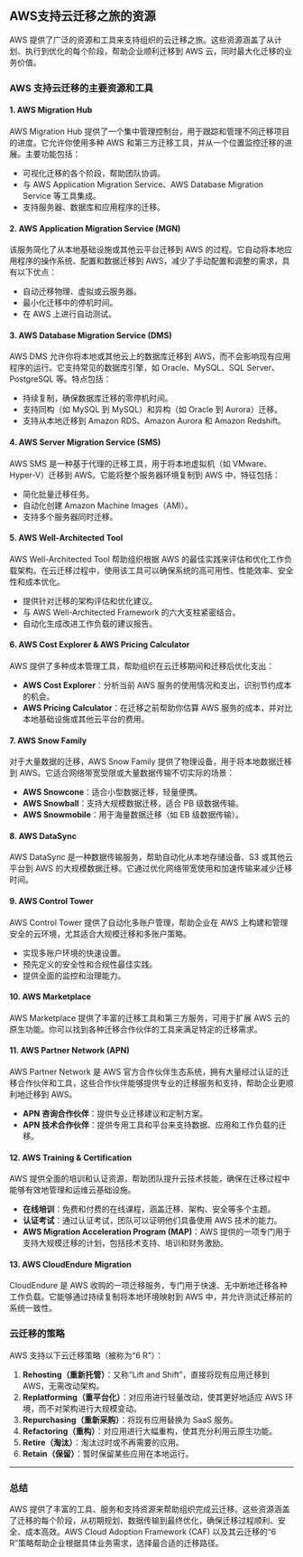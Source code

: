 ## AWS支持云迁移之旅的资源

AWS 提供了广泛的资源和工具来支持组织的云迁移之旅。这些资源涵盖了从计划、执行到优化的每个阶段，帮助企业顺利迁移到 AWS 云，同时最大化迁移的业务价值。

### AWS 支持云迁移的主要资源和工具

#### 1. **AWS Migration Hub**
AWS Migration Hub 提供了一个集中管理控制台，用于跟踪和管理不同迁移项目的进度。它允许你使用多种 AWS 和第三方迁移工具，并从一个位置监控迁移的进展。主要功能包括：
- 可视化迁移的各个阶段，帮助团队协调。
- 与 AWS Application Migration Service、AWS Database Migration Service 等工具集成。
- 支持服务器、数据库和应用程序的迁移。

#### 2. **AWS Application Migration Service (MGN)**
该服务简化了从本地基础设施或其他云平台迁移到 AWS 的过程。它自动将本地应用程序的操作系统、配置和数据迁移到 AWS，减少了手动配置和调整的需求，具有以下优点：
- 自动迁移物理、虚拟或云服务器。
- 最小化迁移中的停机时间。
- 在 AWS 上进行自动测试。

#### 3. **AWS Database Migration Service (DMS)**
AWS DMS 允许你将本地或其他云上的数据库迁移到 AWS，而不会影响现有应用程序的运行。它支持常见的数据库引擎，如 Oracle、MySQL、SQL Server、PostgreSQL 等。特点包括：
- 持续复制，确保数据库迁移的零停机时间。
- 支持同构（如 MySQL 到 MySQL）和异构（如 Oracle 到 Aurora）迁移。
- 支持从本地迁移到 Amazon RDS、Amazon Aurora 和 Amazon Redshift。

#### 4. **AWS Server Migration Service (SMS)**
AWS SMS 是一种基于代理的迁移工具，用于将本地虚拟机（如 VMware、Hyper-V）迁移到 AWS。它能将整个服务器环境复制到 AWS 中，特征包括：
- 简化批量迁移任务。
- 自动化创建 Amazon Machine Images（AMI）。
- 支持多个服务器同时迁移。

#### 5. **AWS Well-Architected Tool**
AWS Well-Architected Tool 帮助组织根据 AWS 的最佳实践来评估和优化工作负载架构。在云迁移过程中，使用该工具可以确保系统的高可用性、性能效率、安全性和成本优化。
- 提供针对迁移的架构评估和优化建议。
- 与 AWS Well-Architected Framework 的六大支柱紧密结合。
- 自动化生成改进工作负载的建议报告。

#### 6. **AWS Cost Explorer & AWS Pricing Calculator**
AWS 提供了多种成本管理工具，帮助组织在云迁移期间和迁移后优化支出：
- **AWS Cost Explorer**：分析当前 AWS 服务的使用情况和支出，识别节约成本的机会。
- **AWS Pricing Calculator**：在迁移之前帮助你估算 AWS 服务的成本，并对比本地基础设施或其他云平台的费用。

#### 7. **AWS Snow Family**
对于大量数据的迁移，AWS Snow Family 提供了物理设备，用于将本地数据迁移到 AWS。它适合网络带宽受限或大量数据传输不切实际的场景：
- **AWS Snowcone**：适合小型数据迁移，轻量便携。
- **AWS Snowball**：支持大规模数据迁移，适合 PB 级数据传输。
- **AWS Snowmobile**：用于海量数据迁移（如 EB 级数据传输）。

#### 8. **AWS DataSync**
AWS DataSync 是一种数据传输服务，帮助自动化从本地存储设备、S3 或其他云平台到 AWS 的大规模数据迁移。它通过优化网络带宽使用和加速传输来减少迁移时间。

#### 9. **AWS Control Tower**
AWS Control Tower 提供了自动化多账户管理，帮助企业在 AWS 上构建和管理安全的云环境，尤其适合大规模迁移和多账户策略。
- 实现多账户环境的快速设置。
- 预先定义的安全性和合规性最佳实践。
- 提供全面的监控和治理能力。

#### 10. **AWS Marketplace**
AWS Marketplace 提供了丰富的迁移工具和第三方服务，可用于扩展 AWS 云的原生功能。你可以找到各种迁移合作伙伴的工具来满足特定的迁移需求。

#### 11. **AWS Partner Network (APN)**
AWS Partner Network 是 AWS 官方合作伙伴生态系统，拥有大量经过认证的迁移合作伙伴和工具，这些合作伙伴能够提供专业的迁移服务和支持，帮助企业更顺利地迁移到 AWS。
- **APN 咨询合作伙伴**：提供专业迁移建议和定制方案。
- **APN 技术合作伙伴**：提供专用工具和平台来支持数据、应用和工作负载的迁移。

#### 12. **AWS Training & Certification**
AWS 提供全面的培训和认证资源，帮助团队提升云技术技能，确保在迁移过程中能够有效地管理和运维云基础设施。
- **在线培训**：免费和付费的在线课程，涵盖迁移、架构、安全等多个主题。
- **认证考试**：通过认证考试，团队可以证明他们具备使用 AWS 技术的能力。
- **AWS Migration Acceleration Program (MAP)**：AWS 提供的一项专门用于支持大规模迁移的计划，包括技术支持、培训和财务激励。

#### 13. **AWS CloudEndure Migration**
CloudEndure 是 AWS 收购的一项迁移服务，专门用于快速、无中断地迁移各种工作负载。它能够通过持续复制将本地环境映射到 AWS 中，并允许测试迁移前的系统一致性。

### 云迁移的策略

AWS 支持以下云迁移策略（被称为“6 R”）：
1. **Rehosting（重新托管）**：又称“Lift and Shift”，直接将现有应用迁移到 AWS，无需改动架构。
2. **Replatforming（重平台化）**：对应用进行轻量改动，使其更好地适应 AWS 环境，而不对架构进行大规模变动。
3. **Repurchasing（重新采购）**：将现有应用替换为 SaaS 服务。
4. **Refactoring（重构）**：对应用进行大幅重构，使其充分利用云原生功能。
5. **Retire（淘汰）**：淘汰过时或不再需要的应用。
6. **Retain（保留）**：暂时保留某些应用在本地运行。

---

### 总结
AWS 提供了丰富的工具、服务和支持资源来帮助组织完成云迁移。这些资源涵盖了迁移的每个阶段，从初期规划、数据传输到最终优化，确保迁移过程顺利、安全、成本高效。AWS Cloud Adoption Framework (CAF) 以及其云迁移的“6 R”策略帮助企业根据具体业务需求，选择最合适的迁移路径。